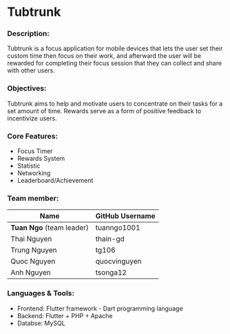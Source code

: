 # Tubtrunk

### Description:
Tubtrunk is a focus application for mobile devices that lets the user set their custom time then focus on their work, and afterward the user will be rewarded for completing their focus session that they can collect and share with other users.
 
### Objectives:
Tubtrunk aims to help and motivate users to concentrate on their tasks for a set amount of time. Rewards serve as a form of positive feedback to incentivize users.

### Core Features:

- Focus Timer
- Rewards System
- Statistic
- Networking
- Leaderboard/Achievement

### Team member:

| Name         | GitHub Username |
| ------------ | --------------- |
| **Tuan Ngo** (team leader)     | tuanngo1001     |
| Thai Nguyen  | thain-gd        |
| Trung Nguyen | tg106           |
| Quoc Nguyen  | quocvinguyen    |
| Anh Nguyen   | tsonga12        |

### Languages & Tools:

- Frontend: Flutter framework - Dart programming language
- Backend: Flutter + PHP + Apache
- Databse: MySQL
